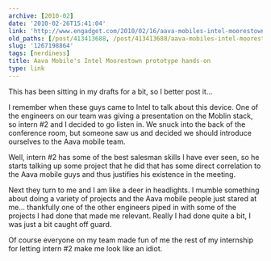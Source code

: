 ```yaml
---
archive: [2010-02]
date: '2010-02-26T15:41:04'
link: 'http://www.engadget.com/2010/02/16/aava-mobiles-intel-moorestown-prototype-hands-on/'
old_paths: [/post/413413688, /post/413413688/aava-mobiles-intel-moorestown-prototype-hands-on]
slug: '1267198864'
tags: [nerdiness]
title: Aava Mobile's Intel Moorestown prototype hands-on
type: link
---
```


This has been sitting in my drafts for a bit, so I better post it...

I remember when these guys came to Intel to talk about this device.  One
of the engineers on our team was giving a presentation on the Moblin
stack, so intern #2 and I decided to go listen in.  We snuck into the back
of the conference room, but someone saw us and decided we should introduce
ourselves to the Aava mobile team.

Well, intern #2 has some of the best salesman skills I have ever seen, so
he starts talking up some project that he did that has some direct
correlation to the Aava mobile guys and thus justifies his existence in
the meeting.

Next they turn to me and I am like a deer in headlights.  I mumble
something about doing a variety of projects and the Aava mobile people
just stared at me... thankfully one of the other engineers piped in with
some of the projects I had done that made me relevant.  Really I had done
quite a bit, I was just a bit caught off guard.

Of course everyone on my team made fun of me the rest of my internship for
letting intern #2 make me look like an idiot. 


